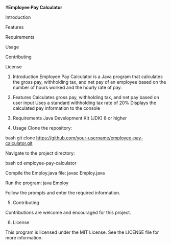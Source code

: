 #**Employee Pay Calculator**

Introduction

Features

Requirements

Usage

Contributing

License

1. Introduction
Employee Pay Calculator is a Java program that calculates the gross pay, withholding tax, and net pay of an employee based on the number of hours worked and the hourly rate of pay.

2. Features
Calculates gross pay, withholding tax, and net pay based on user input
Uses a standard withholding tax rate of 20%
Displays the calculated pay information to the console

3. Requirements
Java Development Kit (JDK) 8 or higher

4. Usage
Clone the repository:

bash
git clone https://github.com/your-username/employee-pay-calculator.git

Navigate to the project directory:

bash
cd employee-pay-calculator

Compile the Employ.java file:
javac Employ.java

Run the program:
java Employ

Follow the prompts and enter the required information.

5. Contributing

Contributions are welcome and encouraged for this project.

6. License

This program is licensed under the MIT License. See the LICENSE file for more information.






